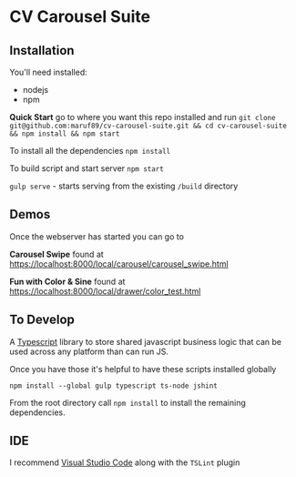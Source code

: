 CV Carousel Suite
============

Installation
----------

You'll need installed:

+ nodejs
+ npm

**Quick Start** go to where you want this repo installed and run `git clone git@github.com:maruf89/cv-carousel-suite.git && cd cv-carousel-suite && npm install && npm start`


To install all the dependencies
`npm install`

To build script and start server
`npm start`

`gulp serve` - starts serving from the existing `/build` directory

Demos
-------

Once the webserver has started you can go to

**Carousel Swipe** found at [https://localhost:8000/local/carousel/carousel_swipe.html](https://localhost:8000/local/carousel/carousel_swipe.html)

**Fun with Color & Sine** found at [https://localhost:8000/local/drawer/color_test.html](https://localhost:8000/local/drawer/color_test.html)

To Develop
-----------

A [Typescript](https://www.typescriptlang.org/) library to store shared javascript business logic that can be used across any platform than can run JS.

Once you have those it's helpful to have these scripts installed globally

`npm install --global gulp typescript ts-node jshint`

From the root directory call `npm install` to install the remaining dependencies.

IDE
-----------

I recommend [Visual Studio Code](http://code.visualstudio.com/) along with the `TSLint` plugin
